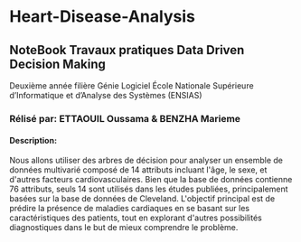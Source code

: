 # Heart-Disease-Analysis

## NoteBook Travaux pratiques Data Driven Decision Making

Deuxième année filière Génie Logiciel
École Nationale Supérieure d’Informatique et d’Analyse des Systèmes (ENSIAS)

### Rélisé par: ETTAOUIL Oussama & BENZHA Marieme

#### Description: 

Nous allons utiliser des arbres de décision pour analyser un ensemble de données multivarié
composé de 14 attributs incluant l'âge, le sexe, et d'autres facteurs cardiovasculaires. Bien
que la base de données contienne 76 attributs, seuls 14 sont utilisés dans les études
publiées, principalement basées sur la base de données de Cleveland. L'objectif principal est
de prédire la présence de maladies cardiaques en se basant sur les caractéristiques des
patients, tout en explorant d'autres possibilités diagnostiques dans le but de mieux
comprendre le problème.
